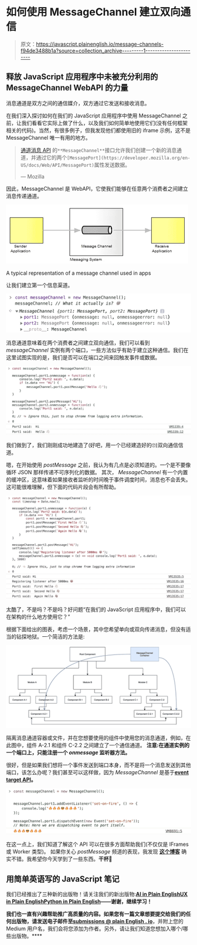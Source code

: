 # 如何使用 MessageChannel 建立双向通信

> 原文：<https://javascript.plainenglish.io/message-channels-f94de3488b1a?source=collection_archive---------1----------------------->

## 释放 JavaScript 应用程序中未被充分利用的 MessageChannel WebAPI 的力量

消息通道是双方之间的通信媒介，双方通过它发送和接收消息。

在我们深入探讨如何在我们的 JavaScript 应用程序中使用 MessageChannel 之前，让我们看看它实际上做了什么，以及我们如何简单地使用它们(没有任何框架相关的代码)。当然，有很多例子，但我发现他们都使用旧的 iframe 示例，这不是 MessageChannel 唯一有用的地方。

> [通道消息 API](https://developer.mozilla.org/en-US/docs/Web/API/Channel_Messaging_API) 的`**MessageChannel**`接口允许我们创建一个新的消息通道，并通过它的两个`[MessagePort](https://developer.mozilla.org/en-US/docs/Web/API/MessagePort)`属性发送数据。
> 
> — Mozilla

因此，MessageChannel 是 WebAPI，它使我们能够在任意两个消费者之间建立消息传递通道。

![](img/d484cd23725986cba58c4173ef958104.png)

A typical representation of a message channel used in apps

让我们建立第一个信息渠道。

![](img/898f01b1cebc17f7b804dfe7b31dbe2e.png)

消息通道意味着在两个消费者之间建立双向通信，我们可以看到 *messageChannel* 实例有两个端口，一些方法似乎有助于建立这种通信。我们在这里试图实现的是，我们是否可以在端口之间来回触发事件或数据。

![](img/91ccfdc5699cfdcaa3710ae1b48b1b36.png)

我们做到了，我们刚刚成功地建造了(好吧，用一个已经建造好的🙄)双向通信信道。

嗯，在开始使用 *postMessage* 之前，我认为有几点是必须知道的。一个是不要像循环 JSON 那样传递不可序列化的数据。
其次， *MessageChannel* 有一个内置的缓冲区，这意味着如果接收者监听的时间晚于事件调度时间，消息也不会丢失。这可能很难理解，但下面的代码片段会有所帮助。

![](img/828d03322f98b4a16b831850b7e28057.png)

太酷了，不是吗？不是吗？好问题“在我们的 JavaScript 应用程序中，我们可以在架构的什么地方使用它？”

根据下面给出的图表，考虑一个场景，其中您希望单向或双向传递消息，但没有适当的钻探地狱。一个简洁的方法是:

![](img/4ff1fb05f6f2a6dd32b411194fc32d97.png)

隔离消息通道容器或文件，并在您想要使用的组件中使用您的消息通道，例如，在此图中，组件 A-2.1 和组件 C-2.2 之间建立了一个通信通道。
**注意:在通道实例的一个端口上，只能注册一个 *onmessage* 监听器方法。**

很好，但是如果我们想将一个事件发送到端口本身，而不是将一个消息发送到其他端口，该怎么办呢？我们甚至可以这样做，因为 *MessageChannel* 是基于[**event target API**](https://developer.mozilla.org/en-US/docs/Web/API/Event/target)**。**

![](img/e7c0e813b6d4accc1a3beb2a800fb0f8.png)

在这一点上，我们知道了解这个 API 可以在很多方面帮助我们(不仅仅是 IFrames 或 Worker 类型)。
如果你关心 *postMessage* 频道的表现，我发现 [**这个博客**](https://surma.dev/things/is-postmessage-slow/) 确实不错。我希望你今天学到了一些东西。**干杯🍻**

## **用简单英语写的 JavaScript 笔记**

我们已经推出了三种新的出版物！请关注我们的新出版物:[**AI in Plain English**](https://medium.com/ai-in-plain-english)[**UX in Plain English**](https://medium.com/ux-in-plain-english)[**Python in Plain English**](https://medium.com/python-in-plain-english)**——谢谢，继续学习！**

**我们也一直有兴趣帮助推广高质量的内容。如果您有一篇文章想要提交给我们的任何出版物，请发送电子邮件至[**submissions @ plain English . io**](mailto:submissions@plainenglish.io)**，并附上您的 Medium 用户名，我们会将您添加为作者。另外，请让我们知道您想加入哪个/哪些出版物。****